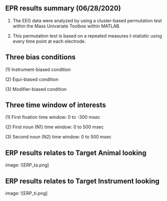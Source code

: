 ## EPR results summary (06/28/2020)
  
1. The EEG data were analyzed by using a cluster-based permutation test within the Mass Univariate Toolbox within MATLAB.  

2. This permutation test is based on a repeated measures t-statistic using every time point at each electrode.

## **Three bias conditions**

(1)  Instrument-biased condition

(2)  Equi-biased condition

(3)  Modifier-biased condition


## **Three time window of interests**

(1)  First fixation time window: 0 to -300 msec

(2)  First noun (N1) time window: 0 to 500 msec

(3)  Second noun (N2) time window: 0 to 500 msec


## **ERP results relates to Target Animal looking**
image: ![ERP_ta.png]


## **ERP results relates to Target Instrument looking**
image: ![ERP_ti.png]